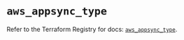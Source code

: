 # `aws_appsync_type`

Refer to the Terraform Registry for docs: [`aws_appsync_type`](https://registry.terraform.io/providers/hashicorp/aws/5.50.0/docs/resources/appsync_type).
